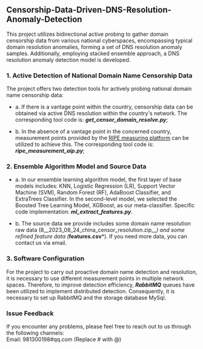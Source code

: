 ## Censorship-Data-Driven-DNS-Resolution-Anomaly-Detection
This project utilizes bidirectional active probing to gather domain censorship data from various national cyberspaces, encompassing typical domain resolution anomalies, forming a set of DNS resolution anomaly samples. Additionally, employing stacked ensemble approach, a DNS resolution anomaly detection model is developed.


### 1. Active Detection of National Domain Name Censorship Data
The project offers two detection tools for actively probing national domain name censorship data:

* a. If there is a vantage point within the country, censorship data can be obtained via active DNS resolution within the country's network. 
The corresponding tool code is: *__get_censor_domain_resolve.py__*; 


* b.  In the absence of a vantage point in the concerned country, 
measurement points provided by the [RIPE measuring platform](https://atlas.ripe.net/) can be utilized to achieve this.
The corresponding tool code is: *__ripe_measurement_aip.py__*;

### 2. Ensemble Algorithm Model and Source Data

* a. In our ensemble learning algorithm model, the first layer of base models includes: KNN, Logistic Regression (LR),
Support Vector Machine (SVM), Random Forest (RF), AdaBoost Classifier, and ExtraTrees Classifier. In the second-level model, we selected the Boosted Tree Learning Model, XGBoost, as our meta-classifier. Specific code implementation: *__ml_extract_features.py__*.

* b. The source data we provide includes some domain name resolution raw data (8__2023_08_24_china_censor_resolution.zip__*) and some refined feature data (*__features.csv__*).
If you need more data, you can contact us via email.

### 3. Software Configuration
For the project to carry out proactive domain name detection and resolution, it is necessary to use different measurement points in multiple network spaces. 
Therefore, to improve detection efficiency, *__RabbitMQ__* queues have been utilized to implement distributed detection. Consequently, it is necessary to set up 
RabbitMQ and the storage database MySql.



### Issue Feedback
If you encounter any problems, please feel free to reach out to us through the following channels: <br>
Email: 981300198#qq.com (Replace # with @)
